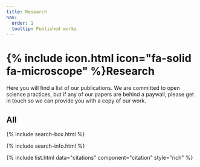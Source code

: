 ```yaml
---
title: Research
nav:
  order: 1
  tooltip: Published works
---
```


# {% include icon.html icon="fa-solid fa-microscope" %}Research

Here you will find a list of our publications. We are committed to open science practices, but if any of our papers are behind a paywall, please get in touch so we can provide you with a copy of our work.

## All

{% include search-box.html %}

{% include search-info.html %}

{% include list.html data="citations" component="citation" style="rich" %}
